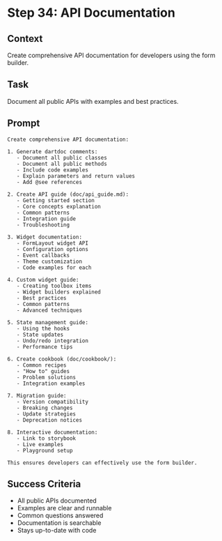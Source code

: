 # Step 34: API Documentation

## Context
Create comprehensive API documentation for developers using the form builder.

## Task
Document all public APIs with examples and best practices.

## Prompt
```text
Create comprehensive API documentation:

1. Generate dartdoc comments:
   - Document all public classes
   - Document all public methods
   - Include code examples
   - Explain parameters and return values
   - Add @see references

2. Create API guide (doc/api_guide.md):
   - Getting started section
   - Core concepts explanation
   - Common patterns
   - Integration guide
   - Troubleshooting

3. Widget documentation:
   - FormLayout widget API
   - Configuration options
   - Event callbacks
   - Theme customization
   - Code examples for each

4. Custom widget guide:
   - Creating toolbox items
   - Widget builders explained
   - Best practices
   - Common patterns
   - Advanced techniques

5. State management guide:
   - Using the hooks
   - State updates
   - Undo/redo integration
   - Performance tips

6. Create cookbook (doc/cookbook/):
   - Common recipes
   - "How to" guides
   - Problem solutions
   - Integration examples

7. Migration guide:
   - Version compatibility
   - Breaking changes
   - Update strategies
   - Deprecation notices

8. Interactive documentation:
   - Link to storybook
   - Live examples
   - Playground setup

This ensures developers can effectively use the form builder.
```

## Success Criteria
- All public APIs documented
- Examples are clear and runnable
- Common questions answered
- Documentation is searchable
- Stays up-to-date with code